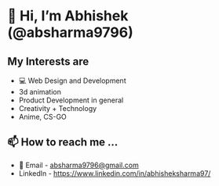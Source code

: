 # 👋 Hi, I’m Abhishek (@absharma9796)

## My Interests are
- 💻 Web Design and Development
- 3d animation
- Product Development in general
- Creativity + Technology
- Anime, CS-GO

## 📫 How to reach me ...

- 📧 Email - absharma9796@gmail.com
- LinkedIn - <https://www.linkedin.com/in/abhisheksharma97/>

<!---
absharma9796/absharma9796 is a ✨ special ✨ repository because its `README.md` (this file) appears on your GitHub profile.
You can click the Preview link to take a look at your changes.
--->
